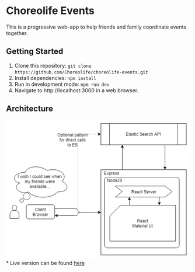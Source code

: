 # Choreolife Events

This is a progressive web-app to help friends and family coordinate events together.

## Getting Started

1. Clone this repository: `git clone https://github.com/Choreolife/choreolife-events.git`
2. Install dependencies: `npm install`
3. Run in development mode: `npm run dev`
4. Navigate to http://localhost:3000 in a web browser.

## Architecture
![Architecture Diagram](assets/diagrams/architecture.png "Architecture Diagram")  
\* Live version can be found [here](https://drive.google.com/open?id=17lUef7Pu891TNMTsNWSmNRnjJJcnojGN)

